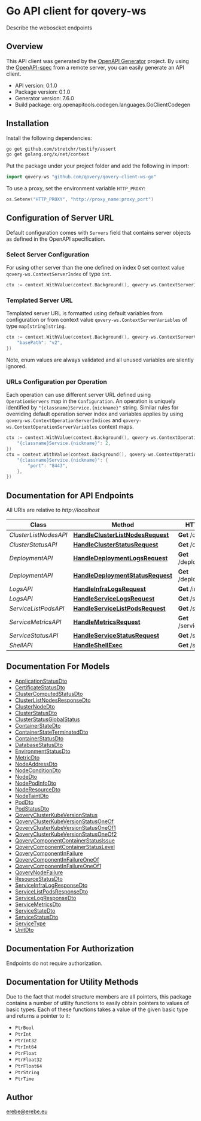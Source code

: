 # Go API client for qovery-ws

Describe the weboscket endpoints

## Overview
This API client was generated by the [OpenAPI Generator](https://openapi-generator.tech) project.  By using the [OpenAPI-spec](https://www.openapis.org/) from a remote server, you can easily generate an API client.

- API version: 0.1.0
- Package version: 0.1.0
- Generator version: 7.6.0
- Build package: org.openapitools.codegen.languages.GoClientCodegen

## Installation

Install the following dependencies:

```sh
go get github.com/stretchr/testify/assert
go get golang.org/x/net/context
```

Put the package under your project folder and add the following in import:

```go
import qovery-ws "github.com/qovery/qovery-client-ws-go"
```

To use a proxy, set the environment variable `HTTP_PROXY`:

```go
os.Setenv("HTTP_PROXY", "http://proxy_name:proxy_port")
```

## Configuration of Server URL

Default configuration comes with `Servers` field that contains server objects as defined in the OpenAPI specification.

### Select Server Configuration

For using other server than the one defined on index 0 set context value `qovery-ws.ContextServerIndex` of type `int`.

```go
ctx := context.WithValue(context.Background(), qovery-ws.ContextServerIndex, 1)
```

### Templated Server URL

Templated server URL is formatted using default variables from configuration or from context value `qovery-ws.ContextServerVariables` of type `map[string]string`.

```go
ctx := context.WithValue(context.Background(), qovery-ws.ContextServerVariables, map[string]string{
	"basePath": "v2",
})
```

Note, enum values are always validated and all unused variables are silently ignored.

### URLs Configuration per Operation

Each operation can use different server URL defined using `OperationServers` map in the `Configuration`.
An operation is uniquely identified by `"{classname}Service.{nickname}"` string.
Similar rules for overriding default operation server index and variables applies by using `qovery-ws.ContextOperationServerIndices` and `qovery-ws.ContextOperationServerVariables` context maps.

```go
ctx := context.WithValue(context.Background(), qovery-ws.ContextOperationServerIndices, map[string]int{
	"{classname}Service.{nickname}": 2,
})
ctx = context.WithValue(context.Background(), qovery-ws.ContextOperationServerVariables, map[string]map[string]string{
	"{classname}Service.{nickname}": {
		"port": "8443",
	},
})
```

## Documentation for API Endpoints

All URIs are relative to *http://localhost*

Class | Method | HTTP request | Description
------------ | ------------- | ------------- | -------------
*ClusterListNodesAPI* | [**HandleClusterListNodesRequest**](docs/ClusterListNodesAPI.md#handleclusterlistnodesrequest) | **Get** /cluster/node | 
*ClusterStatusAPI* | [**HandleClusterStatusRequest**](docs/ClusterStatusAPI.md#handleclusterstatusrequest) | **Get** /cluster/status | 
*DeploymentAPI* | [**HandleDeploymentLogsRequest**](docs/DeploymentAPI.md#handledeploymentlogsrequest) | **Get** /deployment/logs | 
*DeploymentAPI* | [**HandleDeploymentStatusRequest**](docs/DeploymentAPI.md#handledeploymentstatusrequest) | **Get** /deployment/status | 
*LogsAPI* | [**HandleInfraLogsRequest**](docs/LogsAPI.md#handleinfralogsrequest) | **Get** /infra/logs | 
*LogsAPI* | [**HandleServiceLogsRequest**](docs/LogsAPI.md#handleservicelogsrequest) | **Get** /service/logs | 
*ServiceListPodsAPI* | [**HandleServiceListPodsRequest**](docs/ServiceListPodsAPI.md#handleservicelistpodsrequest) | **Get** /service/pods | 
*ServiceMetricsAPI* | [**HandleMetricsRequest**](docs/ServiceMetricsAPI.md#handlemetricsrequest) | **Get** /service/metrics | 
*ServiceStatusAPI* | [**HandleServiceStatusRequest**](docs/ServiceStatusAPI.md#handleservicestatusrequest) | **Get** /service/status | 
*ShellAPI* | [**HandleShellExec**](docs/ShellAPI.md#handleshellexec) | **Get** /shell/exec | 


## Documentation For Models

 - [ApplicationStatusDto](docs/ApplicationStatusDto.md)
 - [CertificateStatusDto](docs/CertificateStatusDto.md)
 - [ClusterComputedStatusDto](docs/ClusterComputedStatusDto.md)
 - [ClusterListNodesResponseDto](docs/ClusterListNodesResponseDto.md)
 - [ClusterNodeDto](docs/ClusterNodeDto.md)
 - [ClusterStatusDto](docs/ClusterStatusDto.md)
 - [ClusterStatusGlobalStatus](docs/ClusterStatusGlobalStatus.md)
 - [ContainerStateDto](docs/ContainerStateDto.md)
 - [ContainerStateTerminatedDto](docs/ContainerStateTerminatedDto.md)
 - [ContainerStatusDto](docs/ContainerStatusDto.md)
 - [DatabaseStatusDto](docs/DatabaseStatusDto.md)
 - [EnvironmentStatusDto](docs/EnvironmentStatusDto.md)
 - [MetricDto](docs/MetricDto.md)
 - [NodeAddressDto](docs/NodeAddressDto.md)
 - [NodeConditionDto](docs/NodeConditionDto.md)
 - [NodeDto](docs/NodeDto.md)
 - [NodePodInfoDto](docs/NodePodInfoDto.md)
 - [NodeResourceDto](docs/NodeResourceDto.md)
 - [NodeTaintDto](docs/NodeTaintDto.md)
 - [PodDto](docs/PodDto.md)
 - [PodStatusDto](docs/PodStatusDto.md)
 - [QoveryClusterKubeVersionStatus](docs/QoveryClusterKubeVersionStatus.md)
 - [QoveryClusterKubeVersionStatusOneOf](docs/QoveryClusterKubeVersionStatusOneOf.md)
 - [QoveryClusterKubeVersionStatusOneOf1](docs/QoveryClusterKubeVersionStatusOneOf1.md)
 - [QoveryClusterKubeVersionStatusOneOf2](docs/QoveryClusterKubeVersionStatusOneOf2.md)
 - [QoveryComponentContainerStatusIssue](docs/QoveryComponentContainerStatusIssue.md)
 - [QoveryComponentContainerStatusLevel](docs/QoveryComponentContainerStatusLevel.md)
 - [QoveryComponentInFailure](docs/QoveryComponentInFailure.md)
 - [QoveryComponentInFailureOneOf](docs/QoveryComponentInFailureOneOf.md)
 - [QoveryComponentInFailureOneOf1](docs/QoveryComponentInFailureOneOf1.md)
 - [QoveryNodeFailure](docs/QoveryNodeFailure.md)
 - [ResourceStatusDto](docs/ResourceStatusDto.md)
 - [ServiceInfraLogResponseDto](docs/ServiceInfraLogResponseDto.md)
 - [ServiceListPodsResponseDto](docs/ServiceListPodsResponseDto.md)
 - [ServiceLogResponseDto](docs/ServiceLogResponseDto.md)
 - [ServiceMetricsDto](docs/ServiceMetricsDto.md)
 - [ServiceStateDto](docs/ServiceStateDto.md)
 - [ServiceStatusDto](docs/ServiceStatusDto.md)
 - [ServiceType](docs/ServiceType.md)
 - [UnitDto](docs/UnitDto.md)


## Documentation For Authorization

Endpoints do not require authorization.


## Documentation for Utility Methods

Due to the fact that model structure members are all pointers, this package contains
a number of utility functions to easily obtain pointers to values of basic types.
Each of these functions takes a value of the given basic type and returns a pointer to it:

* `PtrBool`
* `PtrInt`
* `PtrInt32`
* `PtrInt64`
* `PtrFloat`
* `PtrFloat32`
* `PtrFloat64`
* `PtrString`
* `PtrTime`

## Author

erebe@erebe.eu

